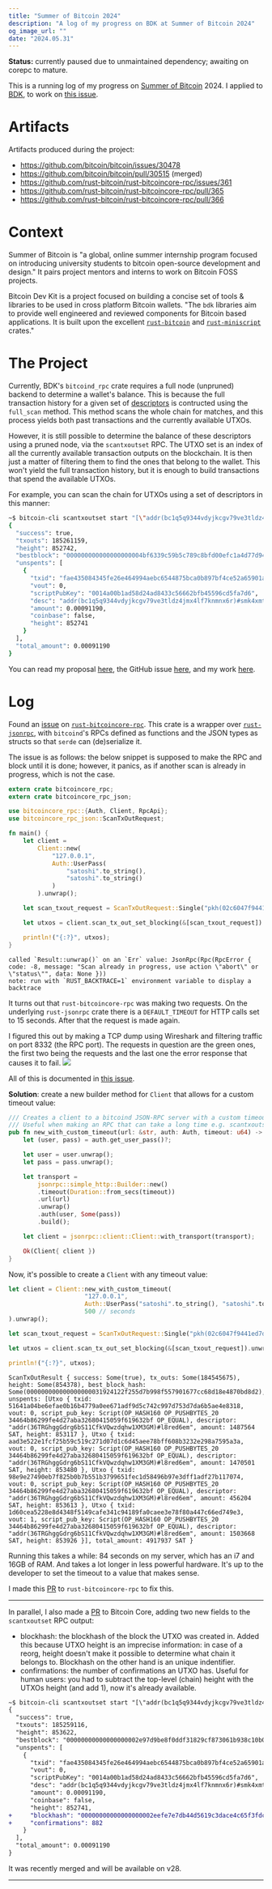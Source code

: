 ```yaml
---
title: "Summer of Bitcoin 2024"
description: "A log of my progress on BDK at Summer of Bitcoin 2024"
og_image_url: ""
date: "2024.05.31"
---
```


**Status:** currently paused due to unmaintained dependency; awaiting on corepc to mature.

This is a running log of my progress on [Summer of Bitcoin](https://www.summerofbitcoin.org/) 2024. I applied to [BDK](https://bitcoindevkit.org), to work on [this issue](https://github.com/bitcoindevkit/bdk/issues/1371).

# Artifacts
Artifacts produced during the project:
- https://github.com/bitcoin/bitcoin/issues/30478
- https://github.com/bitcoin/bitcoin/pull/30515 (merged)
- https://github.com/rust-bitcoin/rust-bitcoincore-rpc/issues/361
- https://github.com/rust-bitcoin/rust-bitcoincore-rpc/pull/365
- https://github.com/rust-bitcoin/rust-bitcoincore-rpc/pull/366

# Context
Summer of Bitcoin is "a global, online summer internship program focused on introducing university students to bitcoin open-source development and design." It pairs project mentors and interns to work on Bitcoin FOSS projects.

Bitcoin Dev Kit is a project focused on building a concise set of tools & libraries to be used in cross platform Bitcoin wallets. "The `bdk` libraries aim to provide well engineered and reviewed components for Bitcoin based applications. It is built upon the excellent [`rust-bitcoin`](https://github.com/rust-bitcoin/rust-bitcoin) and [`rust-miniscript`](https://github.com/rust-bitcoin/rust-miniscript) crates."

# The Project
Currently, BDK's `bitcoind_rpc` crate requires a full node (unpruned) backend to determine a wallet's balance. This is because the full transaction history for a given set of [descriptors](https://bitcoindevkit.org/descriptors/) is contructed using the `full_scan` method. This method scans the whole chain for matches, and this process yields both past transactions and the currently available UTXOs.

However, it is still possible to determine the balance of these descriptors using a pruned node, via the `scantxoutset` RPC. The UTXO set is an index of all the currently available transaction outputs on the blockchain. It is then just a matter of filtering them to find the ones that belong to the wallet. This won't yield the full transaction history, but it is enough to build transactions that spend the available UTXOs.

For example, you can scan the chain for UTXOs using a set of descriptors in this manner:

```bash
~$ bitcoin-cli scantxoutset start "[\"addr(bc1q5q9344vdyjkcgv79ve3tldz4jmx4lf7knmnx6r)\"]"
{
  "success": true,
  "txouts": 185261159,
  "height": 852742,
  "bestblock": "000000000000000000004bf6339c59b5c789c8bfd00efc1a4d77d948f1ea328a",
  "unspents": [
    {
      "txid": "fae435084345fe26e464994aebc6544875bca0b897bf4ce52a65901ae28ace92",
      "vout": 0,
      "scriptPubKey": "0014a00b1ad58d24ad8433c56662bfb45596cd5fa7d6",
      "desc": "addr(bc1q5q9344vdyjkcgv79ve3tldz4jmx4lf7knmnx6r)#smk4xmt7",
      "amount": 0.00091190,
      "coinbase": false,
      "height": 852741
    }
  ],
  "total_amount": 0.00091190
}
```

You can read my proposal [here](https://docs.google.com/document/d/17-MK89AcdNImohQcnuHKrwdwXRjpt3M093NjoRqEdlk/edit?usp=sharing), the GitHub issue [here](https://github.com/bitcoindevkit/bdk/issues/1371), and my work [here](https://github.com/luisschwab/bdk/tree/feat/implement-full-scan-on-pruned-node).

# Log

Found an [issue](https://github.com/rust-bitcoin/rust-bitcoincore-rpc/issues/361) on [`rust-bitcoincore-rpc`](https://github.com/rust-bitcoin/rust-bitcoincore-rpc). This crate is a wrapper over [`rust-jsonrpc`](https://github.com/apolestra/rust-jsonrpc), with `bitcoind`'s RPCs defined as functions and the JSON types as structs so that `serde` can (de)serialize it.

The issue is as follows: the below snippet is supposed to make the RPC and block until it is done; however, it panics, as if another scan is already in progress, which is not the case. 

```rust
extern crate bitcoincore_rpc;
extern crate bitcoincore_rpc_json;

use bitcoincore_rpc::{Auth, Client, RpcApi};
use bitcoincore_rpc_json::ScanTxOutRequest;

fn main() {
    let client = 
        Client::new(
            "127.0.0.1",
            Auth::UserPass(
                "satoshi".to_string(),
                "satoshi".to_string()
            )
        ).unwrap();

    let scan_txout_request = ScanTxOutRequest::Single("pkh(02c6047f9441ed7d6d3045406e95c07cd85c778e4b8cef3ca7abac09b95c709ee5)".to_string());

    let utxos = client.scan_tx_out_set_blocking(&[scan_txout_request]).unwrap();

    println!("{:?}", utxos);
}
```

```shell
called `Result::unwrap()` on an `Err` value: JsonRpc(Rpc(RpcError { code: -8, message: "Scan already in progress, use action \"abort\" or \"status\"", data: None }))
note: run with `RUST_BACKTRACE=1` environment variable to display a backtrace
``` 

It turns out that `rust-bitcoincore-rpc` was making two requests. On the underlying `rust-jsonrpc` crate there is a `DEFAULT_TIMEOUT` for HTTP calls set to 15 seconds. After that the request is made again.

I figured this out by making a TCP dump using Wireshark and filtering traffic on port 8332 (the RPC port). The requests in question are the green ones, the first two being the requests and the last one the error response that causes it to fail.
![](/img/blog/tcpdump.png)

All of this is documented in [this issue](https://github.com/rust-bitcoin/rust-bitcoincore-rpc/issues/361).

**Solution**: create a new builder method for `Client` that allows for a custom timeout value:

```rust
/// Creates a client to a bitcoind JSON-RPC server with a custom timeout value, in seconds.
/// Useful when making an RPC that can take a long time e.g. scantxoutset
pub fn new_with_custom_timeout(url: &str, auth: Auth, timeout: u64) -> result::Result<Self, Error> {
    let (user, pass) = auth.get_user_pass()?;

    let user = user.unwrap();
    let pass = pass.unwrap();

    let transport =
        jsonrpc::simple_http::Builder::new()
        .timeout(Duration::from_secs(timeout))
        .url(url)
        .unwrap()
        .auth(user, Some(pass))
        .build();

    let client = jsonrpc::client::Client::with_transport(transport);

    Ok(Client{ client })
}
```

Now, it's possible to create a `Client` with any timeout value: 

```rust
let client = Client::new_with_custom_timeout(
                     "127.0.0.1",
                     Auth::UserPass("satoshi".to_string(), "satoshi".to_string()),
                     500 // seconds
).unwrap();

let scan_txout_request = ScanTxOutRequest::Single("pkh(02c6047f9441ed7d6d3045406e95c07cd85c778e4b8cef3ca7abac09b95c709ee5)".to_string());

let utxos = client.scan_tx_out_set_blocking(&[scan_txout_request]).unwrap();

println!("{:?}", utxos);
```

```shell
ScanTxOutResult { success: Some(true), tx_outs: Some(184545675), height: Some(854378), best_block_hash: Some(000000000000000000031924122f255d7b998f557901677cc68d18e4870bd8d2), unspents: [Utxo { txid: 51641a04be6efae0b16b4779a0ee671adf9d5c742c997d753d7da6b5ae4e8318, vout: 0, script_pub_key: Script(OP_HASH160 OP_PUSHBYTES_20 34464b86299fe4d27aba32680415059f619632bf OP_EQUAL), descriptor: "addr(36TRGhggGdrg6bS11CfkVQwzdqhw1XM3GM)#l8red6em", amount: 1487564 SAT, height: 853117 }, Utxo { txid: aad3e522e1fcf25b59c519c271d07d1c6d45aee78bff608b3232e298a7595a3a, vout: 0, script_pub_key: Script(OP_HASH160 OP_PUSHBYTES_20 34464b86299fe4d27aba32680415059f619632bf OP_EQUAL), descriptor: "addr(36TRGhggGdrg6bS11CfkVQwzdqhw1XM3GM)#l8red6em", amount: 1470501 SAT, height: 853480 }, Utxo { txid: 98e9e27490eb7f825b0b7b551b3799651fec1d58496b97e3dff1adf27b117074, vout: 0, script_pub_key: Script(OP_HASH160 OP_PUSHBYTES_20 34464b86299fe4d27aba32680415059f619632bf OP_EQUAL), descriptor: "addr(36TRGhggGdrg6bS11CfkVQwzdqhw1XM3GM)#l8red6em", amount: 456204 SAT, height: 853613 }, Utxo { txid: 1d60cea5228e8d4348f5149cafe341c94189fa0caee3e78f80a447c66ed749e3, vout: 1, script_pub_key: Script(OP_HASH160 OP_PUSHBYTES_20 34464b86299fe4d27aba32680415059f619632bf OP_EQUAL), descriptor: "addr(36TRGhggGdrg6bS11CfkVQwzdqhw1XM3GM)#l8red6em", amount: 1503668 SAT, height: 853926 }], total_amount: 4917937 SAT }
```

Running this takes a while: 84 seconds on my server, which has an i7 and 16GB of RAM. And takes a lot longer in less powerful hardware. It's up to the developer to set the timeout to a value that makes sense.

I made this [PR](https://github.com/rust-bitcoin/rust-bitcoincore-rpc/pull/365) to `rust-bitcoincore-rpc` to fix this.

---

In parallel, I also made a [PR](https://github.com/bitcoin/bitcoin/pull/30515) to Bitcoin Core, adding two new fields to the `scantxoutset` RPC output:
- blockhash: the blockhash of the block the UTXO was created in. Added this because UTXO height is an imprecise information: in case of a reorg, height doesn't make it possible to determine what chain it belongs to. Blockhash on the other hand is an unique indentifier.
- confirmations: the number of confirmations an UTXO has. Useful for human users: you had to subtract the top-level (chain) height with the UTXOs height (and add 1), now it's already available.

```diff
~$ bitcoin-cli scantxoutset start "[\"addr(bc1q5q9344vdyjkcgv79ve3tldz4jmx4lf7knmnx6r)\"]"
{
  "success": true,
  "txouts": 185259116,
  "height": 853622,
  "bestblock": "00000000000000000002e97d9be8f0ddf31829cf873061b938c10b0f80f708b2",
  "unspents": [
    {
      "txid": "fae435084345fe26e464994aebc6544875bca0b897bf4ce52a65901ae28ace92",
      "vout": 0,
      "scriptPubKey": "0014a00b1ad58d24ad8433c56662bfb45596cd5fa7d6",
      "desc": "addr(bc1q5q9344vdyjkcgv79ve3tldz4jmx4lf7knmnx6r)#smk4xmt7",
      "amount": 0.00091190,
      "coinbase": false,
      "height": 852741,
+     "blockhash": "00000000000000000002eefe7e7db44d5619c3dace4c65f3fdcd2913d4945c13",
+     "confirmations": 882
    }
  ],
  "total_amount": 0.00091190
}
```

It was recently merged and will be available on v28.

---

